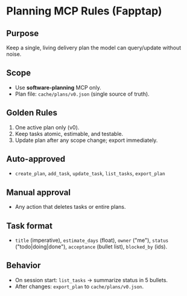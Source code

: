# Planning MCP Rules (Fapptap)

## Purpose

Keep a single, living delivery plan the model can query/update without noise.

## Scope

- Use **software-planning** MCP only.
- Plan file: `cache/plans/v0.json` (single source of truth).

## Golden Rules

1. One active plan only (v0).
2. Keep tasks atomic, estimable, and testable.
3. Update plan after any scope change; export immediately.

## Auto-approved

- `create_plan`, `add_task`, `update_task`, `list_tasks`, `export_plan`

## Manual approval

- Any action that deletes tasks or entire plans.

## Task format

- `title` (imperative), `estimate_days` (float), `owner` ("me"), `status` ("todo|doing|done"),
  `acceptance` (bullet list), `blocked_by` (ids).

## Behavior

- On session start: `list_tasks` → summarize status in 5 bullets.
- After changes: `export_plan` to `cache/plans/v0.json`.
